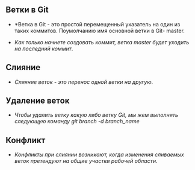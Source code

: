 ## Ветки в Git

* *Ветка в Git - это простой  перемещенный указатель на один из таких коммитов. Поумолчанию имя основной ветки в Git- master.
 
* *Как только начнете создовать коммит, ветка master будет уходить на последний коммит*.

## Слияние

* *Слияние веток - это перенос одной ветки на другую*.

## Удаление веток
* *Чтобы удалить ветку какую либо ветку Git, мы жем выполнить следующую команду
git branch -d branch_name*

## Конфликт 
* *Конфликты при слиянии возникают, когда изменения сливаемых веток претендуют на общие участки рабочей области*.
